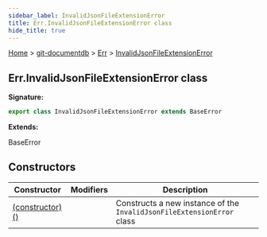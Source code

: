 ```yaml
---
sidebar_label: InvalidJsonFileExtensionError
title: Err.InvalidJsonFileExtensionError class
hide_title: true
---
```


[Home](./index.md) &gt; [git-documentdb](./git-documentdb.md) &gt; [Err](./git-documentdb.err.md) &gt; [InvalidJsonFileExtensionError](./git-documentdb.err.invalidjsonfileextensionerror.md)

## Err.InvalidJsonFileExtensionError class


<b>Signature:</b>

```typescript
export class InvalidJsonFileExtensionError extends BaseError 
```
<b>Extends:</b>

BaseError

## Constructors

|  Constructor | Modifiers | Description |
|  --- | --- | --- |
|  [(constructor)()](./git-documentdb.err.invalidjsonfileextensionerror._constructor_.md) |  | Constructs a new instance of the <code>InvalidJsonFileExtensionError</code> class |

